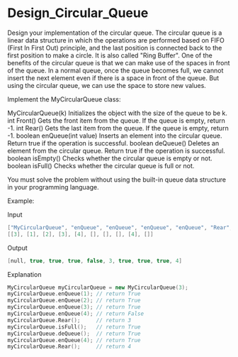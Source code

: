 # Design_Circular_Queue

Design your implementation of the circular queue. 
The circular queue is a linear data structure in which the operations are performed based on FIFO (First In First Out) principle, and the last position is connected back to the first position to make a circle. 
It is also called "Ring Buffer".
One of the benefits of the circular queue is that we can make use of the spaces in front of the queue. 
In a normal queue, once the queue becomes full, we cannot insert the next element even if there is a space in front of the queue. 
But using the circular queue, we can use the space to store new values.

Implement the MyCircularQueue class:

MyCircularQueue(k) Initializes the object with the size of the queue to be k.
int Front() Gets the front item from the queue. If the queue is empty, return -1.
int Rear() Gets the last item from the queue. If the queue is empty, return -1.
boolean enQueue(int value) Inserts an element into the circular queue. Return true if the operation is successful.
boolean deQueue() Deletes an element from the circular queue. Return true if the operation is successful.
boolean isEmpty() Checks whether the circular queue is empty or not.
boolean isFull() Checks whether the circular queue is full or not.

You must solve the problem without using the built-in queue data structure in your programming language.

Example:

Input

```cpp
["MyCircularQueue", "enQueue", "enQueue", "enQueue", "enQueue", "Rear", "isFull", "deQueue", "enQueue", "Rear"]
[[3], [1], [2], [3], [4], [], [], [], [4], []]
```
Output
```cpp
[null, true, true, true, false, 3, true, true, true, 4]
```
Explanation
```cpp
MyCircularQueue myCircularQueue = new MyCircularQueue(3);
myCircularQueue.enQueue(1); // return True
myCircularQueue.enQueue(2); // return True
myCircularQueue.enQueue(3); // return True
myCircularQueue.enQueue(4); // return False
myCircularQueue.Rear();     // return 3
myCircularQueue.isFull();   // return True
myCircularQueue.deQueue();  // return True
myCircularQueue.enQueue(4); // return True
myCircularQueue.Rear();     // return 4
```
